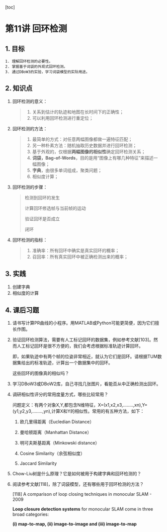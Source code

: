 [toc]

# 第11讲 回环检测

## 1. 目标

	1. 理解回环检测的必要性。
	2. 掌握基于词袋的外观式回环检测。
	3. 通过DBoW3的实验，学习词袋模型的实际用途。

## 2. 知识点

1. 回环检测的意义：

   > 1. 关系到估计的轨迹和地图在长时间下的正确性；
   > 2. 可以利用回环检测进行重定位；

2. 回环检测的方法：

   > 1. 最简单的方式：对任意两幅图像都做一遍特征匹配；
   > 2. 另一种朴素方法：随机抽取历史数据并进行回环检测；
   > 3. 基于外观的，仅根据**两幅图像的相似性**确定回环检测关系；
   > 4. **词袋，Bag-of-Words**，目的是用“图像上有哪几种特征”来描述一幅图像；
   > 5. **字典**，由很多单词组成，聚类问题；
   > 6. 相似度计算；

3. 回环检测的步骤：

   > 检测到回环的发生
   >
   > 计算回环修选帧与当前帧的运动
   >
   > 验证回环是否成立
   >
   > 闭环

4. 回环检测的指标：

   > 1. 准确率：所有回环中确实是真实回环的概率；
   > 2. 召回率：所有真实回环中被正确检测出来的概率；

## 3. 实践

1. 创建字典
2. 相似度的计算

## 4. 课后习题

1. 请书写计算PR曲线的小程序。用MATLAB或Python可能更简便，因为它们擅长作图。

2. 验证回环检测算法，需要有人工标记回环的数据集，例如参考文献[103]。然而人工标记回环是很不方便的，我们会考虑根据标准轨迹计算回环。

   即，如果轨迹中有两个帧的位姿非常相近，就认为它们是回环。请根据TUM数据集给出的标准轨迹，计算出一个数据集中的回环。

   这些回环的图像真的相似吗？

3. 学习DBoW3或DBoW2库，自己寻找几张图片，看能否从中正确检测出回环。

4. 调研相似性评分的常用度量方式，哪些比较常用？

   问题定义：有两个对象X,Y,都包含N维特征，X=(x1,x2,x3,……..,xn),Y=(y1,y2,y3,……..,yn),计算X和Y的相似性。常用的有五种方法，如下：
   
   1. 欧几里得距离（Eucledian Distance）
   
   2. 曼哈顿距离（Manhattan Distance）
   
   3. 明可夫斯基距离（Minkowski distance）
   
   4. Cosine Similarity（余弦相似度）
   
   5. Jaccard Similarity
   
5. Chow-Liu树是什么原理？它是如何被用于构建字典和回环检测的？

6. 阅读参考文献[118]，除了词袋模型，还有哪些用于回环检测的方法？

   [118] A comparison of loop closing techniques in monocular SLAM - 2009

   **Loop closure detection systems** for monocular SLAM come in three broad categories:

    **(i) map-to-map, (ii) image-to-image and (iii) image-to-map**


